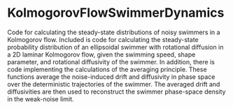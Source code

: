 # KolmogorovFlowSwimmerDynamics
Code for calculating the steady-state distributions of noisy swimmers in a Kolmogorov flow.
Included is code for calculating the steady-state probability distribution of an ellipsoidal swimmer with rotational diffusion in a 2D laminar Kolmogorov flow, given the swimming speed, shape parameter, and rotational diffusivity of the swimmer.
In addition, there is code implementing the calculations of the averaging principle.
These functions average the noise-induced drift and diffusivity in phase space over the deterministic trajectories of the swimmer.
The averaged drift and diffusivities are then used to reconstruct the swimmer phase-space density in the weak-noise limit.

